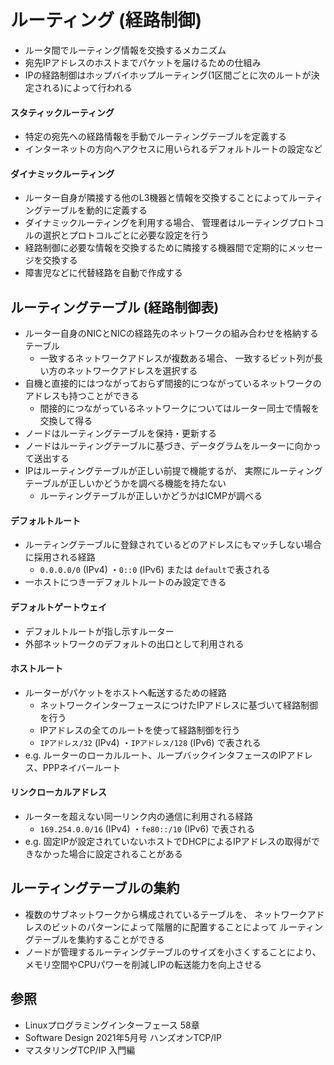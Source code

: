 # ルーティング (経路制御)
- ルータ間でルーティング情報を交換するメカニズム
- 宛先IPアドレスのホストまでパケットを届けるための仕組み
- IPの経路制御はホップバイホップルーティング(1区間ごとに次のルートが決定される)によって行われる

#### スタティックルーティング
- 特定の宛先への経路情報を手動でルーティングテーブルを定義する
- インターネットの方向へアクセスに用いられるデフォルトルートの設定など

#### ダイナミックルーティング
- ルーター自身が隣接する他のL3機器と情報を交換することによってルーティングテーブルを動的に定義する
- ダイナミックルーティングを利用する場合、
  管理者はルーティングプロトコルの選択とプロトコルごとに必要な設定を行う
- 経路制御に必要な情報を交換するために隣接する機器間で定期的にメッセージを交換する
- 障害児などに代替経路を自動で作成する

## ルーティングテーブル (経路制御表)
- ルーター自身のNICとNICの経路先のネットワークの組み合わせを格納するテーブル
  - 一致するネットワークアドレスが複数ある場合、
    一致するビット列が長い方のネットワークアドレスを選択する
- 自機と直接的にはつながっておらず間接的につながっているネットワークのアドレスも持つことができる
  - 間接的につながっているネットワークについてはルーター同士で情報を交換して得る
- ノードはルーティングテーブルを保持・更新する
- ノードはルーティングテーブルに基づき、データグラムをルーターに向かって送出する
- IPはルーティングテーブルが正しい前提で機能するが、
  実際にルーティングテーブルが正しいかどうかを調べる機能を持たない
  - ルーティングテーブルが正しいかどうかはICMPが調べる

#### デフォルトルート
- ルーティングテーブルに登録されているどのアドレスにもマッチしない場合に採用される経路
  - `0.0.0.0/0` (IPv4) ・`0::0` (IPv6) または `default`で表される
- 一ホストにつき一デフォルトルートのみ設定できる

#### デフォルトゲートウェイ
- デフォルトルートが指し示すルーター
- 外部ネットワークのデフォルトの出口として利用される

#### ホストルート
- ルーターがパケットをホストへ転送するための経路
  - ネットワークインターフェースにつけたIPアドレスに基づいて経路制御を行う
  - IPアドレスの全てのルートを使って経路制御を行う
  - `IPアドレス/32` (IPv4) ・`IPアドレス/128` (IPv6) で表される
- e.g. ルーターのローカルルート、ループバックインタフェースのIPアドレス、PPPネイバールート

#### リンクローカルアドレス
- ルーターを超えない同一リンク内の通信に利用される経路
  - `169.254.0.0/16` (IPv4) ・`fe80::/10` (IPv6) で表される
- e.g. 固定IPが設定されていないホストでDHCPによるIPアドレスの取得ができなかった場合に設定されることがある

## ルーティングテーブルの集約
- 複数のサブネットワークから構成されているテーブルを、
  ネットワークアドレスのビットのパターンによって階層的に配置することによって
  ルーティングテーブルを集約することができる
- ノードが管理するルーティングテーブルのサイズを小さくすることにより、
  メモリ空間やCPUパワーを削減しIPの転送能力を向上させる

## 参照
- Linuxプログラミングインターフェース 58章
- Software Design 2021年5月号 ハンズオンTCP/IP
- マスタリングTCP/IP 入門編
